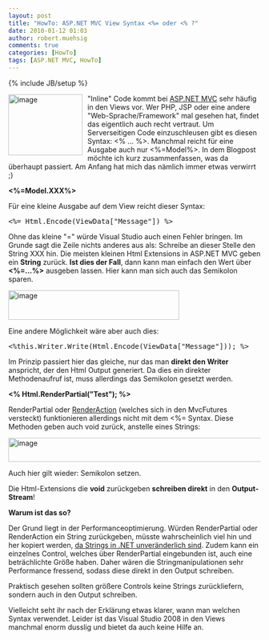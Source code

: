 ```yaml
---
layout: post
title: "HowTo: ASP.NET MVC View Syntax <%= oder <% ?"
date: 2010-01-12 01:03
author: robert.muehsig
comments: true
categories: [HowTo]
tags: [ASP.NET MVC, HowTo]
---
```

{% include JB/setup %}
<p><a href="{{BASE_PATH}}/assets/wp-images/image887.png"><img style="border-right: 0px; border-top: 0px; margin: 0px 10px 0px 0px; border-left: 0px; border-bottom: 0px" height="122" alt="image" src="{{BASE_PATH}}/assets/wp-images/image_thumb72.png" width="148" align="left" border="0"></a>"Inline" Code kommt bei <a href="http://asp.net/mvc">ASP.NET MVC</a> sehr häufig in den Views vor. Wer PHP, JSP oder eine andere "Web-Sprache/Framework" mal gesehen hat, findet das eigentlich auch recht vertraut. Um Serverseitigen Code einzuschleusen gibt es diesen Syntax: &lt;% ... %&gt;. Manchmal reicht für eine Ausgabe auch nur &lt;%=Model%&gt;. In dem Blogpost möchte ich kurz zusammenfassen, was da überhaupt passiert. Am Anfang hat mich das nämlich immer etwas verwirrt ;)</p><p><strong>&lt;%=Model.XXX%&gt;</strong></p> <p>Für eine kleine Ausgabe auf dem View reicht dieser Syntax:</p> <div class="wlWriterSmartContent" id="scid:812469c5-0cb0-4c63-8c15-c81123a09de7:c0a7b8c1-760e-4638-9859-1c0289ae0908" style="padding-right: 0px; display: inline; padding-left: 0px; float: none; padding-bottom: 0px; margin: 0px; padding-top: 0px"><pre name="code" class="c#">&lt;%= Html.Encode(ViewData["Message"]) %&gt;</pre></div>
<p> Ohne das kleine "=" würde Visual Studio auch einen Fehler bringen. Im Grunde sagt die Zeile nichts anderes aus als: Schreibe an dieser Stelle den String XXX hin. Die meisten kleinen Html Extensions in ASP.NET MVC geben ein <strong>String</strong> zurück. <strong>Ist dies der Fall</strong>, dann kann man einfach den Wert über <strong>&lt;%=...%&gt;</strong> ausgeben lassen. Hier kann man sich auch das Semikolon sparen.</p>
<p><a href="{{BASE_PATH}}/assets/wp-images/image888.png"><img style="border-right: 0px; border-top: 0px; border-left: 0px; border-bottom: 0px" height="59" alt="image" src="{{BASE_PATH}}/assets/wp-images/image_thumb73.png" width="341" border="0"></a></p>
<p>Eine andere Möglichkeit wäre aber auch dies:</p>
<div class="wlWriterSmartContent" id="scid:812469c5-0cb0-4c63-8c15-c81123a09de7:5fbe357f-d4d6-48ab-a878-6685973da803" style="padding-right: 0px; display: inline; padding-left: 0px; float: none; padding-bottom: 0px; margin: 0px; padding-top: 0px"><pre name="code" class="c#">&lt;%this.Writer.Write(Html.Encode(ViewData["Message"])); %&gt;</pre></div>
<p>Im Prinzip passiert hier das gleiche, nur das man <strong>direkt den Writer</strong> anspricht, der den Html Output generiert. Da dies ein direkter Methodenaufruf ist, muss allerdings das Semikolon gesetzt werden.</p>
<p><strong>&lt;% Html.RenderPartial("Test"); %&gt;</strong></p>
<p>RenderPartial oder <a href="{{BASE_PATH}}/2009/09/14/howto-asp-net-mvc-renderaction-mit-parametern/">RenderAction</a> (welches sich in den MvcFutures versteckt) funktionieren allerdings nicht mit dem &lt;%= Syntax. Diese Methoden geben auch void zurück, anstelle eines Strings:</p>
<p><a href="{{BASE_PATH}}/assets/wp-images/image889.png"><img style="border-right: 0px; border-top: 0px; border-left: 0px; border-bottom: 0px" height="48" alt="image" src="{{BASE_PATH}}/assets/wp-images/image_thumb74.png" width="505" border="0"></a> </p>
<p>Auch hier gilt wieder: Semikolon setzen.</p>
<p>Die Html-Extensions die <strong>void</strong> zurückgeben <strong>schreiben direkt</strong> in den <strong>Output-Stream</strong>!</p>
<p><strong>Warum ist das so?</strong></p>
<p>Der Grund liegt in der Performanceoptimierung. Würden RenderPartial oder RenderAction ein String zurückgeben, müsste wahrscheinlich viel hin und her kopiert werden, <a href="http://msdn.microsoft.com/de-de/library/aa302314.aspx">da Strings in .NET unveränderlich sind</a>. Zudem kann ein einzelnes Control, welches über RenderPartial eingebunden ist, auch eine beträchlichte Größe haben. Daher wären die Stringmanipulationen sehr Performance fressend, sodass diese direkt in den Output schreiben. </p>
<p>Praktisch gesehen sollten größere Controls keine Strings zurückliefern, sondern auch in den Output schreiben. </p>
<p>Vielleicht seht ihr nach der Erklärung etwas klarer, wann man welchen Syntax verwendet. Leider ist das Visual Studio 2008 in den Views manchmal enorm dusslig und bietet da auch keine Hilfe an.</p>
